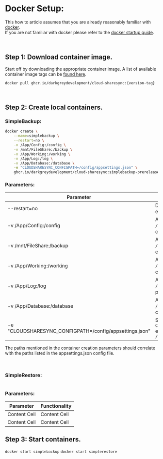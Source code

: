 # Docker Setup:

This how to article assumes that you are already reasonably familiar with [docker](https://docs.docker.com/get-started/overview/).  
If you are not familiar with docker please refer to the [docker startup guide](https://docs.docker.com/get-started/).  

<br>

## Step 1: Download container image.
Start off by downloading the appropriate container image. A list of available container image tags can be [found here](https://github.com/darkgreydevelopment/Cloud-ShareSync/pkgs/container/cloud-sharesync/versions).  
```
docker pull ghcr.io/darkgreydevelopment/cloud-sharesync:{version-tag}
```

<br>

## Step 2: Create local containers.

### SimpleBackup:
```bash
docker create \
    --name=simplebackup \
    --restart=no \
    -v /App/Config:/config \
    -v /mnt/FileShare:/backup \
    -v /App/Working:/working \
    -v /App/Log:/log \
    -v /App/Database:/database \
    -e "CLOUDSHARESYNC_CONFIGPATH=/config/appsettings.json" \
    ghcr.io/darkgreydevelopment/cloud-sharesync:simplebackup-prerelease20220314
```

### Parameters:
| Parameter                                                                    | Functionality |
| ---------------------------------------------------------------------------- | ------------- |
| --restart=no                                                                 | Do not auto restart on errors. |
| -v /App/Config:/config                                                       | Attaches the local path `/App/Config` to the container path `/config`. |
| -v /mnt/FileShare:/backup                                                    | Attaches the local path `/mnt/FileShare` to the container path `/backup`. |
| -v /App/Working:/working                                                     | Attaches the local path `/App/Working` to the container path `/working`. |
| -v /App/Log:/log                                                             | Attaches the local path `/App/Log` to the container path `/log`. |
| -v /App/Database:/database                                                   | Attaches the local path `/App/Database` to the container path `/database`. |
| -e "CLOUDSHARESYNC_CONFIGPATH=/config/appsettings.json"                      | Sets the `CLOUDSHARESYNC_CONFIGPATH` environment variable to `/config/appsettings.json` |

The paths mentioned in the container creation parameters should correlate with the paths listed in the appsettings.json config file.  

<br>

### SimpleRestore:
```bash
```

### Parameters:
| Parameter  | Functionality |
| ---------- | ------------- |
| Content Cell  | Content Cell  |
| Content Cell  | Content Cell  |


## Step 3: Start containers.
`docker start simplebackup`
`docker start simplerestore`